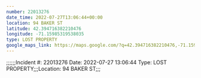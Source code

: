 ```yaml
---
number: 22013276
date_time: 2022-07-27T13:06:44+00:00
location: 94 BAKER ST
latitude: 42.394716382210476
longitude: -71.15985319538035
type: LOST PROPERTY
google_maps_link: https://maps.google.com/?q=42.394716382210476,-71.15985319538035
---
```


;;;;;;Incident #: 22013276  Date: 2022-07-27 13:06:44   Type: LOST PROPERTY;;;Location: 94 BAKER ST;;;

